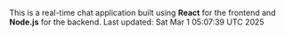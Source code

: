 This is a real-time chat application built using **React** for the frontend and **Node.js** for the backend.
Last updated: Sat Mar  1 05:07:39 UTC 2025
